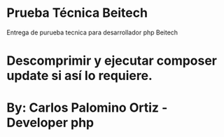 # Prueba Técnica Beitech
Entrega de purueba tecnica para desarrollador php Beitech

# Descomprimir y ejecutar composer update si así lo requiere.

# By: Carlos Palomino Ortiz - Developer php
